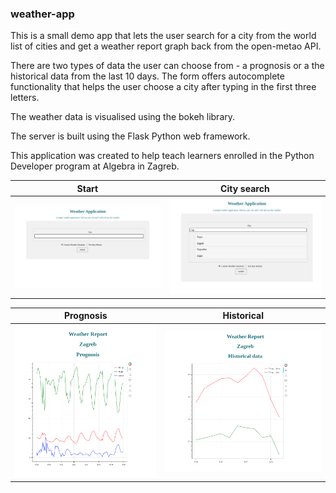 ### weather-app

This is a small demo app that lets the user search for a city from the world list of cities and get
a weather report graph back from the open-metao API.

There are two types of data the user can choose from - a prognosis or a the historical data from the
last 10 days. The form offers autocomplete functionality that helps the user choose a city after typing
in the first three letters.

The weather data is visualised using the bokeh library.

The server is built using the Flask Python web framework.

This application was created to help teach learners enrolled in the Python Developer program
at Algebra in Zagreb.

| Start                                                 | City search                                          |
| ------------------------------------------------------|------------------------------------------------------|
| ![Screen 1](doc/screen_1.png?raw=true "Start")        | ![Screen 2](doc/screen_2.png?raw=true "City Search") |

| Prognosis                                             | Historical                                           |
| ------------------------------------------------------|------------------------------------------------------|
| ![Screen 3](doc/screen_3.png?raw=true "Prognosis")    | ![Screen 4](doc/screen_4.png?raw=true "Historical")  |


